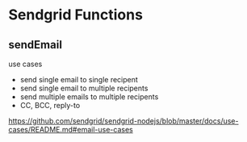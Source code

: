 # Sendgrid Functions

## sendEmail

use cases

- send single email to single recipent
- send single email to multiple recipents
- send multiple emails to multiple recipents
- CC, BCC, reply-to

https://github.com/sendgrid/sendgrid-nodejs/blob/master/docs/use-cases/README.md#email-use-cases